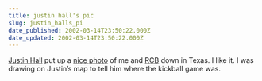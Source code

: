```yaml
---
title: justin hall's pic
slug: justin_halls_pi
date_published: 2002-03-14T23:50:22.000Z
date_updated: 2002-03-14T23:50:22.000Z
---
```


[Justin Hall](http://links.net) put up a [nice photo](http://www.links.net/share/speak/sxsw/2002/pix/lighterlight-lg.jpg) of me and [RCB](http://rebeccablood.net) down in Texas. I like it. I was drawing on Justin’s map to tell him where the kickball game was.
